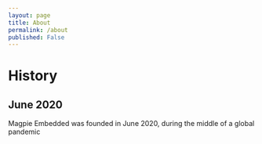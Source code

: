 ```yaml
---
layout: page
title: About
permalink: /about
published: False
---
```


# History

## June 2020

Magpie Embedded was founded in June 2020, during the middle of a global pandemic
